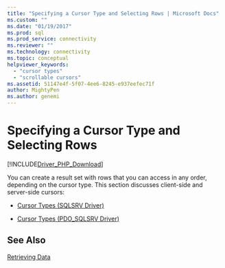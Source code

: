 ```yaml
---
title: "Specifying a Cursor Type and Selecting Rows | Microsoft Docs"
ms.custom: ""
ms.date: "01/19/2017"
ms.prod: sql
ms.prod_service: connectivity
ms.reviewer: ""
ms.technology: connectivity
ms.topic: conceptual
helpviewer_keywords: 
  - "cursor types"
  - "scrollable cursors"
ms.assetid: 51147e4f-5f07-4ee6-8245-e937eefec71f
author: MightyPen
ms.author: genemi
---
```

# Specifying a Cursor Type and Selecting Rows
[!INCLUDE[Driver_PHP_Download](../../includes/driver_php_download.md)]

You can create a result set with rows that you can access in any order, depending on the cursor type.  This section discusses client-side and server-side cursors:  
  
-   [Cursor Types &#40;SQLSRV Driver&#41;](../../connect/php/cursor-types-sqlsrv-driver.md)  
  
-   [Cursor Types &#40;PDO_SQLSRV Driver&#41;](../../connect/php/cursor-types-pdo-sqlsrv-driver.md)  
  
## See Also  
[Retrieving Data](../../connect/php/retrieving-data.md)  
  
